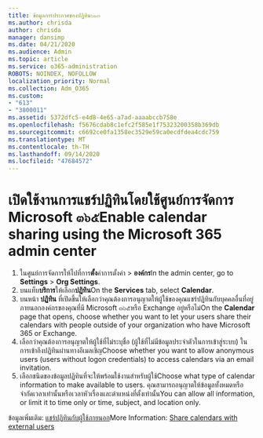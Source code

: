 ```yaml
---
title: ข้อมูลการประกาศของปฏิทิน๖๑๓
ms.author: chrisda
author: chrisda
manager: dansimp
ms.date: 04/21/2020
ms.audience: Admin
ms.topic: article
ms.service: o365-administration
ROBOTS: NOINDEX, NOFOLLOW
localization_priority: Normal
ms.collection: Adm_O365
ms.custom:
- "613"
- "3800011"
ms.assetid: 5372dfc5-e4d8-4e65-a7ad-aaaabccb758e
ms.openlocfilehash: f5676cdab8c1efc2f585e1f75323200358b369db
ms.sourcegitcommit: c6692ce0fa1358ec3529e59ca0ecdfdea4cdc759
ms.translationtype: MT
ms.contentlocale: th-TH
ms.lasthandoff: 09/14/2020
ms.locfileid: "47684572"
---
```

# <a name="enable-calendar-sharing-using-the-microsoft-365-admin-center"></a><span data-ttu-id="e65af-102">เปิดใช้งานการแชร์ปฏิทินโดยใช้ศูนย์การจัดการ Microsoft ๓๖๕</span><span class="sxs-lookup"><span data-stu-id="e65af-102">Enable calendar sharing using the Microsoft 365 admin center</span></span>

1. <span data-ttu-id="e65af-103">ในศูนย์การจัดการให้ไปที่การ**ตั้ง**ค่าการตั้งค่า   >   **องค์กร**</span><span class="sxs-lookup"><span data-stu-id="e65af-103">In the admin center, go to  **Settings**  >  **Org Settings**.</span></span>
2. <span data-ttu-id="e65af-104">บนแท็บ**บริการ**ให้เลือก**ปฏิทิน**</span><span class="sxs-lookup"><span data-stu-id="e65af-104">On the  **Services**  tab, select  **Calendar**.</span></span>
3. <span data-ttu-id="e65af-105">บนหน้า  **ปฏิทิน**  ที่เปิดขึ้นให้เลือกว่าคุณต้องการอนุญาตให้ผู้ใช้ของคุณแชร์ปฏิทินกับบุคคลอื่นที่อยู่ภายนอกองค์กรของคุณที่มี Microsoft ๓๖๕หรือ Exchange อยู่หรือไม่</span><span class="sxs-lookup"><span data-stu-id="e65af-105">On the  **Calendar**  page that opens, choose whether you want to let your users share their calendars with people outside of your organization who have Microsoft 365 or Exchange.</span></span>
4. <span data-ttu-id="e65af-106">เลือกว่าคุณต้องการอนุญาตให้ผู้ใช้ที่ไม่ระบุชื่อ (ผู้ใช้ที่ไม่มีข้อมูลประจำตัวในการเข้าสู่ระบบ) ในการเข้าถึงปฏิทินผ่านทางอีเมลเชิญ</span><span class="sxs-lookup"><span data-stu-id="e65af-106">Choose whether you want to allow anonymous users (users without logon credentials) to access calendars via an email invitation.</span></span>
5. <span data-ttu-id="e65af-107">เลือกชนิดของข้อมูลปฏิทินที่จะให้พร้อมใช้งานสำหรับผู้ใช้</span><span class="sxs-lookup"><span data-stu-id="e65af-107">Choose what type of calendar information to make available to users.</span></span> <span data-ttu-id="e65af-108">คุณสามารถอนุญาตให้ข้อมูลทั้งหมดหรือจำกัดเวลาเท่านั้นหรือเวลาหัวเรื่องและตำแหน่งที่ตั้งเท่านั้น</span><span class="sxs-lookup"><span data-stu-id="e65af-108">You can allow all information, or limit it to time only or time, subject, and location only.</span></span>

<span data-ttu-id="e65af-109">ข้อมูลเพิ่มเติม: [แชร์ปฏิทินกับผู้ใช้ภายนอก](https://docs.microsoft.com/microsoft-365/admin/manage/share-calendars-with-external-users)</span><span class="sxs-lookup"><span data-stu-id="e65af-109">More Information: [Share calendars with external users](https://docs.microsoft.com/microsoft-365/admin/manage/share-calendars-with-external-users)</span></span>
